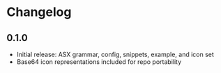 # Changelog

## 0.1.0
- Initial release: ASX grammar, config, snippets, example, and icon set
- Base64 icon representations included for repo portability